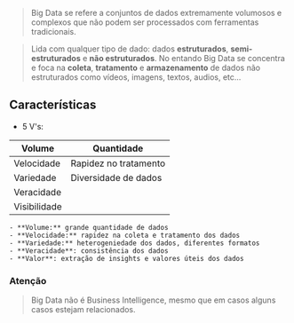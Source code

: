 > Big Data se refere a conjuntos de dados extremamente volumosos e complexos que não podem ser processados com ferramentas tradicionais.

> Lida com qualquer tipo de dado: dados **estruturados**, **semi-estruturados** e **não estruturados**. No entando Big Data se concentra e foca na **coleta**, **tratamento** e **armazenamento** de dados não estruturados como vídeos, imagens, textos, audios, etc...

## Características
- 5 V's:


| Volume       | Quantidade            |
| ------------ | --------------------- |
| Velocidade   | Rapidez no tratamento |
| Variedade    | Diversidade de dados  |
| Veracidade   |                       |
| Visibilidade |                       |


	- **Volume:** grande quantidade de dados
	- **Velocidade:** rapidez na coleta e tratamento dos dados
	- **Variedade:** heterogeniedade dos dados, diferentes formatos
	- **Veracidade**: consistência dos dados
	- **Valor**: extração de insights e valores úteis dos dados

### Atenção
> Big Data não é Business Intelligence, mesmo que em casos alguns casos estejam relacionados.

